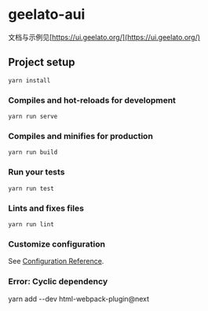 # geelato-aui

文档与示例见[https://ui.geelato.org/](https://ui.geelato.org/)

## Project setup
```
yarn install
```

### Compiles and hot-reloads for development
```
yarn run serve
```

### Compiles and minifies for production
```
yarn run build
```

### Run your tests
```
yarn run test
```

### Lints and fixes files
```
yarn run lint
```

### Customize configuration
See [Configuration Reference](https://cli.vuejs.org/config/).

### Error: Cyclic dependency
yarn add --dev html-webpack-plugin@next
